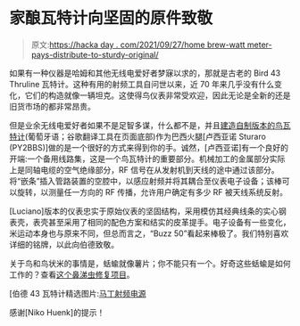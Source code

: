 # 家酿瓦特计向坚固的原件致敬

> 原文:[https://hacka day . com/2021/09/27/home brew-watt meter-pays-distribute-to-sturdy-original/](https://hackaday.com/2021/09/27/homebrew-wattmeter-pays-homage-to-sturdy-original/)

如果有一种仪器是哈姆和其他无线电爱好者梦寐以求的，那就是古老的 Bird 43 Thruline 瓦特计。这种有用的射频工具自问世以来，近 70 年来几乎没有什么变化，它们的构造就像一辆坦克。这使得鸟仪表非常受欢迎，因此无论是全新的还是旧货市场的都非常昂贵。

但是业余无线电爱好者如果不是足智多谋，什么都不是，并且[建造自制版本的鸟瓦特计](http://www.py2bbs.qsl.br/buzz50.php)(葡萄牙语；谷歌翻译工具在页面底部)作为巴西火腿[卢西亚诺 Sturaro (PY2BBS)]做的是一个很好的方式来得到你的手。诚然，[卢西亚诺]有一个良好的开端:一个备用线路集，这是一个鸟瓦特计的重要部分。机械加工的金属部分实际上是同轴电缆的空气绝缘部分，RF 信号在从发射机到天线的途中通过该部分。将“嵌条”插入管路装置的空腔中，以感应射频并将其耦合至仪表电子设备；该棒可以旋转，以测量任一方向的 RF 传播，允许用户确定有多少 RF 被天线系统反射。

[Luciano]版本的仪表忠实于原始仪表的坚固结构，采用模仿其经典线条的实心钢表壳，表壳甚至采用了相同的配色方案和结实的皮革提手。电子设备有一些变化，米运动本身也与原来不同，但总而言之，“Buzz 50”看起来棒极了。我们特别喜欢详细的铭牌，以此向伯德致敬。

关于鸟和鸟状米的事情是，蛞蝓就像薯片；你不能只有一个。好奇这些蛞蝓是如何工作的？查看[这个鼻涕虫修复项目](https://hackaday.com/2017/10/13/the-early-bird-repairs-a-slug/)。

[伯德 43 瓦特计精选图片:[马丁射频电源](https://www.martinrfsupply.com/bird-43-thruline-rf-wattmeter-in-stock.aspx)

感谢[Niko Huenk]的提示！